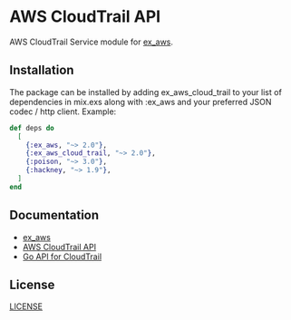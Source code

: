 # AWS CloudTrail API

AWS CloudTrail Service module for [ex_aws](https://github.com/ex-aws/ex_aws).

## Installation

The package can be installed by adding ex_aws_cloud_trail to your list of dependencies in mix.exs along with :ex_aws and your preferred JSON codec / http client. Example:

```elixir
def deps do
  [
    {:ex_aws, "~> 2.0"},
    {:ex_aws_cloud_trail, "~> 2.0"},
    {:poison, "~> 3.0"},
    {:hackney, "~> 1.9"},
  ]
end
```

## Documentation

* [ex_aws](https://hexdocs.pm/ex_aws)
* [AWS CloudTrail API](https://docs.aws.amazon.com/awscloudtrail/latest/APIReference/Welcome.html)
* [Go API for CloudTrail](https://github.com/aws/aws-sdk-go/blob/master/models/apis/cloudtrail/2013-11-01/api-2.json)

## License

[LICENSE](LICENSE)